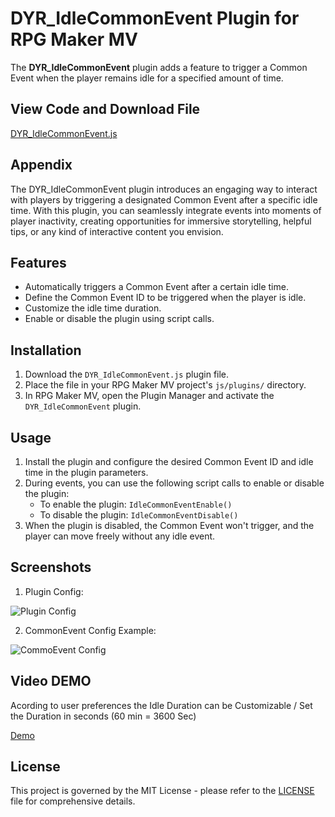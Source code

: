 
# DYR_IdleCommonEvent Plugin for RPG Maker MV
The **DYR_IdleCommonEvent** plugin adds a feature to trigger a Common Event when the player remains idle for a specified amount of time.


## View Code and Download File

[DYR_IdleCommonEvent.js](https://github.com/Danyerusama/DYR_IdleCommonEvent/blob/33927c5afbf8f7e71a321b4699e44ad8fddf6bbd/DYR_IdleCommonEvent.js)

## Appendix
The DYR_IdleCommonEvent plugin introduces an engaging way to interact with players by triggering a designated Common Event after a specific idle time. With this plugin, you can seamlessly integrate events into moments of player inactivity, creating opportunities for immersive storytelling, helpful tips, or any kind of interactive content you envision.


## Features

- Automatically triggers a Common Event after a certain idle time.
- Define the Common Event ID to be triggered when the player is idle.
- Customize the idle time duration.
- Enable or disable the plugin using script calls.


## Installation

1. Download the `DYR_IdleCommonEvent.js` plugin file.
2. Place the file in your RPG Maker MV project's `js/plugins/` directory.
3. In RPG Maker MV, open the Plugin Manager and activate the `DYR_IdleCommonEvent` plugin.

    
## Usage

1. Install the plugin and configure the desired Common Event ID and idle time in the plugin parameters.
2. During events, you can use the following script calls to enable or disable the plugin:
   - To enable the plugin: `IdleCommonEventEnable()`
   - To disable the plugin: `IdleCommonEventDisable()`
3. When the plugin is disabled, the Common Event won't trigger, and the player can move freely without any idle event.



## Screenshots

1. Plugin Config:

![Plugin Config](https://github.com/Danyerusama/DYR_IdleVideoTitle/assets/142346653/a1b90554-8341-4448-af8d-3b6c70e80aea)

2. CommonEvent Config Example:

![CommoEvent Config](https://github.com/Danyerusama/DYR_IdleVideoTitle/assets/142346653/8b19b79d-e123-4cdf-bc9e-969b89dc0a4b)
   
## Video DEMO
Acording to user preferences the Idle Duration can be Customizable / Set the Duration in seconds (60 min = 3600 Sec)

[Demo](https://github.com/Danyerusama/DYR_IdleVideoTitle/assets/142346653/0ec7766f-b505-4da0-97d8-3b190f4952d2)

## License
This project is governed by the MIT License - please refer to the [LICENSE](https://github.com/Danyerusama/DYR_IdleVideoTitle/blob/94ceb843b5d2f9b5f51aa7eec3788e41f5f0cdb3/LICENSE) file for comprehensive details.
